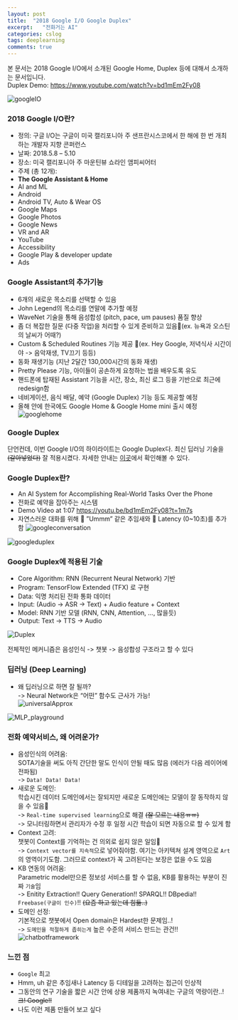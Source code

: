 ```yaml
---
layout: post
title:  "2018 Google I/O Google Duplex"
excerpt:   "전화거는 AI"
categories: cslog
tags: deeplearning
comments: true
---
```


본 문서는 2018 Google I/O에서 소개된 Google Home, Duplex 등에 대해서 소개하는 문서입니다.   
Duplex Demo: https://www.youtube.com/watch?v=bd1mEm2Fy08

![googleIO](https://eagle705.github.io/img/2018google.png)

### 2018 Google I/O란?
- 정의: 구글 I/O는 구글이 미국 캘리포니아 주 샌프란시스코에서 한 해에 한 번 개최하는 개발자 지향 콘퍼런스
- 날짜: 2018.5.8 – 5.10
- 장소: 미국 캘리포니아 주 마운틴뷰 쇼라인 앰피씨어터
- 주제 (총 12개): 
- **The Google Assistant & Home**
- AI and ML
- Android
- Android TV, Auto & Wear OS
- Google Maps
- Google Photos
- Google News
- VR and AR
- YouTube
- Accessibility
- Google Play & developer update
- Ads

### Google Assistant의 추가기능
- 6개의 새로운 목소리를 선택할 수 있음
- John Legend의 목소리를 연말에 추가할 예정
- WaveNet 기술을 통해 음성합성 (pitch, pace, um pauses) 품질 향상
- 좀 더 복잡한 질문 (다중 작업)을 처리할 수 있게 준비하고 있음(ex. 뉴욕과 오스틴의 날씨가 어때?)
- Custom & Scheduled Routines 기능 제공 (ex. Hey Google, 저녁식사 시간이야 -> 음악재생, TV끄기 등등)
- 동화 재생기능 (지난 2달간 130,000시간의 동화 재생)
- Pretty Please 기능, 아이들이 공손하게 요청하는 법을 배우도록 유도
- 핸드폰에 탑재된 Assistant 기능을 시간, 장소, 최신 로그 등을 기반으로 최근에 redesign함
- 네비게이션, 음식 배달, 예약 (Google Duplex) 기능 등도 제공할 예정
- 올해 안에 한국에도 Google Home & Google Home mini 출시 예정   
![googlehome](https://eagle705.github.io/img/googlehome.png)

### Google Duplex
단언컨데, 이번 Google I/O의 하이라이트는 Google Duplex다. 최신 딥러닝 기술을 ~~(갈아넣었다)~~ 잘 적용시켰다.
자세한 안내는 [이곳](https://ai.googleblog.com/2018/05/duplex-ai-system-for-natural-conversation.html)에서 확인해볼 수 있다.

### Google Duplex란?
- An AI System for Accomplishing Real-World Tasks Over the Phone
- 전화로 예약을 잡아주는 시스템
- Demo Video at 1:07 https://youtu.be/bd1mEm2Fy08?t=1m7s   
- 자연스러운 대화를 위해  ”Ummm” 같은 추임새와  Latency (0~10초)를 추가함
![googleconversation](https://eagle705.github.io/img/googleconversation.png)   

![googleduplex](https://eagle705.github.io/img/googleduplex.png)


### Google Duplex에 적용된 기술
- Core Algorithm: RNN (Recurrent Neural Network) 기반
- Program: TensorFlow Extended (TFX) 로 구현
- Data: 익명 처리된 전화 통화 데이터
- Input: (Audio -> ASR -> Text) + Audio feature + Context 
- Model: RNN 기반 모델 (RNN, CNN, Attention, ..., 많을듯) 
- Output: Text -> TTS -> Audio   

![Duplex](https://eagle705.github.io/img/duplex.png)

전체적인 메커니즘은 음성인식 -> 챗봇 -> 음성합성 구조라고 할 수 있다

### 딥러닝 (Deep Learning) 
- 왜 딥러닝으로 하면 잘 될까?   
->  Neural Network은 “어떤” 함수도 근사가 가능!   
![universalApprox](https://eagle705.github.io/img/universalApprox.png)   
 
![MLP_playground](https://eagle705.github.io/img/MLP_playground.gif)


### 전화 예약서비스, 왜 어려운가?
- 음성인식의 어려움:    
SOTA기술을 써도 아직 간단한 말도 인식이 안될 때도 많음 (에러가 다음 레이어에 전파됨)   
-> ```Data! Data! Data!```
- 새로운 도메인:   
학습시킨 데이터 도메인에서는 잘되지만 새로운 도메인에는 모델이 잘 동작하지 않을 수 있음   
-> ```Real-time supervised learning```으로 해결 ~~(잘 모르는 내용ㅠㅠ)~~   
-> 모니터링하면서 관리자가 수정 후 일정 시간 학습이 되면 자동으로 할 수 있게 함
- Context 고려:   
챗봇이 Context를 기억하는 건 의외로 쉽지 않은 일임    
-> ```Context vector를 지속적```으로 넣어줘야함. 여기는 아키텍쳐 설계 영역으로 ```Art```의 영역이기도함. 그러므로 context가 꼭 고려된다는 보장은 없을 수도 있음   
- KB 연동의 어려움:   
Parametric model만으론 정보성 서비스를 할 수 없음, KB를 활용하는 부분이 진짜 ```기술```임   
-> Enitity Extraction!! Query Generation!! SPARQL!! DBpedia!! ```Freebase(구글이 인수)```!! ~~(요즘 하고 있는데 힘듦..)~~
- 도메인 선정:   
기본적으로 챗봇에서 Open domain은 Hardest한 문제임..!   
-> ```도메인을 적절하게 좁히는게``` 높은 수준의 서비스 만드는 관건!!
![chatbotframework](https://eagle705.github.io/img/chatbotframework.png)


### 느낀 점
- ```Google``` 최고
- Hmm, uh 같은 추임새나 Latency 등 디테일을 고려하는 접근이 인상적
- 그동안의 연구 기술을 짧은 시간 안에 상용 제품까지 녹여내는 구글의 역량이란..!  ~~크! Google!!~~
- 나도 이런 제품 만들어 보고 싶다


